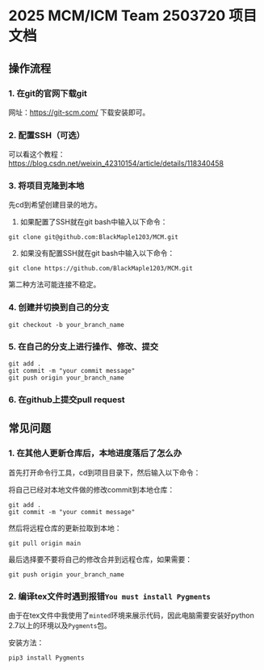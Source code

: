 # 2025 MCM/ICM Team 2503720 项目文档

## 操作流程

### 1. 在git的官网下载git
网址：https://git-scm.com/ 下载安装即可。

### 2. 配置SSH（可选）
可以看这个教程：https://blog.csdn.net/weixin_42310154/article/details/118340458

### 3. 将项目克隆到本地
先cd到希望创建目录的地方。
1. 如果配置了SSH就在git bash中输入以下命令：
```shell
git clone git@github.com:BlackMaple1203/MCM.git
```

2. 如果没有配置SSH就在git bash中输入以下命令：
```shell
git clone https://github.com/BlackMaple1203/MCM.git
```
第二种方法可能连接不稳定。

### 4. 创建并切换到自己的分支
```shell
git checkout -b your_branch_name
```

### 5. 在自己的分支上进行操作、修改、提交

```shell
git add .
git commit -m "your commit message"
git push origin your_branch_name
```

### 6. 在github上提交pull request

## 常见问题

### 1. 在其他人更新仓库后，本地进度落后了怎么办

首先打开命令行工具，cd到项目目录下，然后输入以下命令：

将自己已经对本地文件做的修改commit到本地仓库：
```shell
git add .
git commit -m "your commit message"
```

然后将远程仓库的更新拉取到本地：
```shell
git pull origin main
```

最后选择要不要将自己的修改合并到远程仓库，如果需要：
```shell
git push origin your_branch_name
```

### 2. 编译tex文件时遇到报错`You must install Pygments`

由于在tex文件中我使用了`minted`环境来展示代码，因此电脑需要安装好python 2.7以上的环境以及`Pygments`包。

安装方法：
```shell
pip3 install Pygments
```